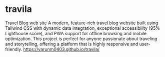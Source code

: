 # travila
Travel Blog web site
A modern, feature-rich travel blog website built using Tailwind CSS with dynamic data integration, exceptional accessibility (95% Lighthouse score), and PWA support for offline browsing and mobile optimization. This project is perfect for anyone passionate about traveling and storytelling, offering a platform that is highly responsive and  user-friendly.
https://varunm0403.github.io/travila/
